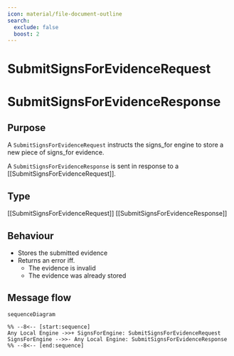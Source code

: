 ```yaml
---
icon: material/file-document-outline
search:
  exclude: false
  boost: 2
---
```


<div class="message" markdown>

# SubmitSignsForEvidenceRequest

# SubmitSignsForEvidenceResponse

## Purpose

<!-- --8<-- [start:purpose] -->
A `SubmitSignsForEvidenceRequest` instructs the signs_for engine to store a new piece of signs_for evidence.

A `SubmitSignsForEvidenceResponse` is sent in response to a [[SubmitSignsForEvidenceRequest]].
<!-- --8<-- [end:purpose] -->

## Type

<!-- --8<-- [start:type] -->
[[SubmitSignsForEvidenceRequest]]
[[SubmitSignsForEvidenceResponse]]
<!-- --8<-- [end:type] -->

## Behaviour

<!-- --8<-- [start:behaviour] -->
- Stores the submitted evidence
- Returns an error iff.
    - The evidence is invalid
    - The evidence was already stored
<!-- --8<-- [end:behaviour] -->

## Message flow

<!-- --8<-- [start:messages] -->
```mermaid
sequenceDiagram

%% --8<-- [start:sequence]
Any Local Engine ->>+ SignsForEngine: SubmitSignsForEvidenceRequest
SignsForEngine -->>- Any Local Engine: SubmitSignsForEvidenceResponse
%% --8<-- [end:sequence]
```
<!-- --8<-- [end:messages] -->

</div>
